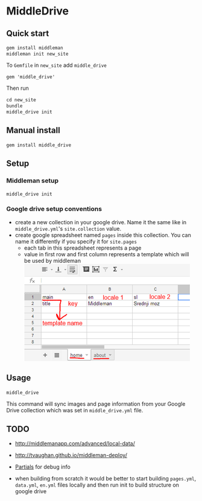 # MiddleDrive

## Quick start

    gem install middleman
    middleman init new_site

To `Gemfile` in `new_site` add `middle_drive`

    gem 'middle_drive'

Then run

    cd new_site
    bundle
    middle_drive init

## Manual install

    gem install middle_drive

## Setup

### Middleman setup

    middle_drive init

### Google drive setup conventions

- create a new collection in your google drive. Name it the same like in `middle_drive.yml`'s `site.collection` value.
- create google spreadsheet named `pages` inside this collection. You can name it differently if you specify it for `site.pages`
  - each tab in this spreadsheet represents a page
  - value in first row and first column represents a template which will be used by middleman
![Example](/img/spreadsheet.png)

## Usage

    middle_drive

This command will sync images and page information from your Google Drive collection which was set in
`middle_drive.yml` file.

## TODO
- http://middlemanapp.com/advanced/local-data/
- http://tvaughan.github.io/middleman-deploy/
- [Partials](http://middlemanapp.com/templates/) for debug info

- when building from scratch it would be better to start building `pages.yml`, `data.yml`, `en.yml` files locally and
then run init to build structure on google drive
